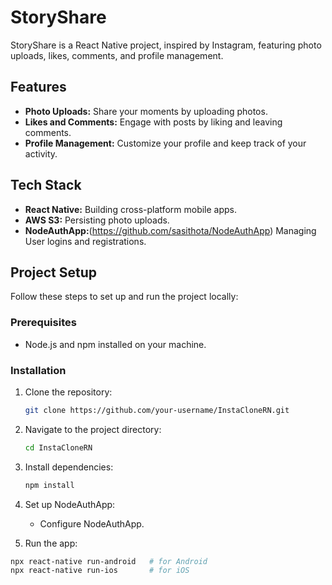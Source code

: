 # StoryShare

StoryShare is a React Native project, inspired by Instagram, featuring photo uploads, likes, comments, and profile management.

## Features

- **Photo Uploads:** Share your moments by uploading photos.
- **Likes and Comments:** Engage with posts by liking and leaving comments.
- **Profile Management:** Customize your profile and keep track of your activity.

## Tech Stack

- **React Native:** Building cross-platform mobile apps.
- **AWS S3:** Persisting photo uploads.
- **NodeAuthApp:**(https://github.com/sasithota/NodeAuthApp) Managing User logins and registrations.

## Project Setup

Follow these steps to set up and run the project locally:

### Prerequisites

- Node.js and npm installed on your machine.

### Installation

1. Clone the repository:

   ```bash
   git clone https://github.com/your-username/InstaCloneRN.git
   ```
2. Navigate to the project directory:
   
   ```bash
   cd InstaCloneRN
   ```
3. Install dependencies:
   
   ```bash
   npm install
   ```
4. Set up NodeAuthApp:
    - Configure NodeAuthApp.
    
5. Run the app:
  ```bash
  npx react-native run-android   # for Android
  npx react-native run-ios       # for iOS
  ```


